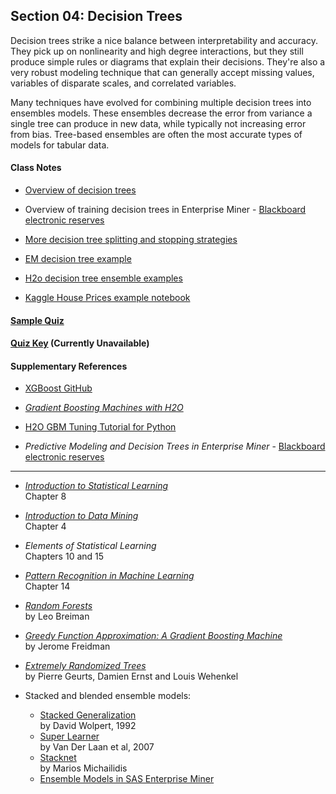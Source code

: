 ## Section 04: Decision Trees

Decision trees strike a nice balance between interpretability and accuracy. They pick up on nonlinearity and high degree interactions, but they still produce simple rules or diagrams that explain their decisions. They're also a very robust modeling technique that can generally accept missing values, variables of disparate scales, and correlated variables.

Many techniques have evolved for combining multiple decision trees into ensembles models. These ensembles decrease the error from variance a single tree can produce in new data, while typically not increasing error from bias. Tree-based ensembles are often the most accurate types of models for tabular data.

#### Class Notes

* [Overview of decision trees](notes/instructor_notes.pdf)

* Overview of training decision trees in Enterprise Miner - [Blackboard electronic reserves](https://blackboard.gwu.edu)

* [More decision tree splitting and stopping strategies](notes/tan_notes.pdf)

* [EM decision tree example](xml/04_decision_trees.xml)

* [H2o decision tree ensemble examples](src/py_part_4_decision_tree_ensembles.ipynb)

* [Kaggle House Prices example notebook](src/py_part_4_kaggle_xgboost.ipynb)

#### [Sample Quiz](quiz/sample/quiz_4.pdf)

#### [Quiz Key](quiz/key/quiz_4_key.pdf) (Currently Unavailable)

#### Supplementary References

* [XGBoost GitHub](https://github.com/dmlc/xgboost)

* [*Gradient Boosting Machines with H2O*](http://h2o-release.s3.amazonaws.com/h2o/rel-tverberg/5/docs-website/h2o-docs/booklets/GBMBooklet.pdf)

* [H2O GBM Tuning Tutorial for Python](https://github.com/h2oai/h2o-3/blob/master/h2o-docs/src/product/tutorials/gbm/gbmTuning.ipynb)

* *Predictive Modeling and Decision Trees in Enterprise Miner* - [Blackboard electronic reserves](https://blackboard.gwu.edu)

***

* [*Introduction to Statistical Learning*](http://www-bcf.usc.edu/~gareth/ISL/ISLR%20Fourth%20Printing.pdf)</br>
Chapter 8

* [*Introduction to Data Mining*](http://www-users.cs.umn.edu/~kumar/dmbook/ch4.pdf)</br>
Chapter 4

* *Elements of Statistical Learning*</br>
Chapters 10 and 15

* [*Pattern Recognition in Machine Learning*](http://users.isr.ist.utl.pt/~wurmd/Livros/school/Bishop%20-%20Pattern%20Recognition%20And%20Machine%20Learning%20-%20Springer%20%202006.pdf)</br>
Chapter 14

* [*Random Forests*](https://www.stat.berkeley.edu/~breiman/randomforest2001.pdf)</br>
by Leo Breiman

* [*Greedy Function Approximation: A Gradient Boosting Machine*](https://statweb.stanford.edu/~jhf/ftp/trebst.pdf)</br>
by Jerome Freidman

* [*Extremely Randomized Trees*](https://pdfs.semanticscholar.org/336a/165c17c9c56160d332b9f4a2b403fccbdbfb.pdf)</br>
by Pierre Geurts, Damien Ernst and Louis Wehenkel

* Stacked and blended ensemble models:
  * [Stacked Generalization](http://machine-learning.martinsewell.com/ensembles/stacking/Wolpert1992.pdf)</br>
    by David Wolpert, 1992 
  * [Super Learner](http://biostats.bepress.com/ucbbiostat/paper222/)</br>
    by Van Der Laan et al, 2007
  * [Stacknet](https://github.com/kaz-Anova/StackNet)</br>
    by Marios Michailidis
  * [Ensemble Models in SAS Enterprise Miner](https://support.sas.com/resources/papers/proceedings16/SAS3120-2016.pdf)